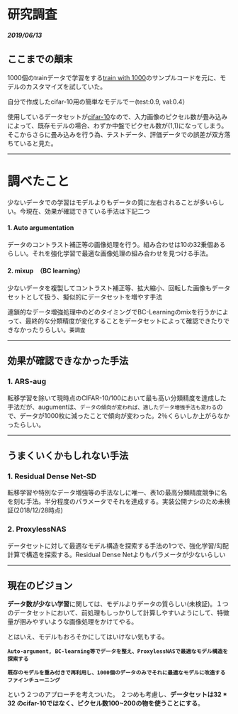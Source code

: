 
<!-- footer: 2019/06/13 -->
<!-- page_number: true -->
# 研究調査
##### 2019/06/13
## ここまでの顛末
1000個のtrainデータで学習をする[train with 1000](http://www.ok.sc.e.titech.ac.jp/~mtanaka/proj/train1000/)のサンプルコードを元に、モデルのカスタマイズを試していた。

自分で作成したcifar-10用の簡単なモデルでー(test:0.9, val:0.4）


使用しているデータセットが[cifar-10](https://www.cs.toronto.edu/~kriz/cifar.html)なので、入力画像のピクセル数が畳み込みによって、既存モデルの場合、わずか中盤でピクセル数が(1,1)になってしまう。そこからさらに畳み込みを行う為、テストデータ、評価データでの誤差が双方落ちていると見た。

---


# 調べたこと
少ないデータでの学習はモデルよりもデータの質に左右されることが多いらしい。今現在、効果が確認できている手法は下記二つ
#### 1. Auto argumentation
データのコントラスト補正等の画像処理を行う。組み合わせは10の32乗個あるらしい。それを強化学習で最適な画像処理の組み合わせを見つける手法。
#### 2. mixup　（BC learning）
少ないデータを複製してコントラスト補正等、拡大縮小、回転した画像もデータセットとして扱う、擬似的にデータセットを増やす手法

連鎖的なデータ増強処理中のどのタイミングでBC-Learningのmixを行うかによって、最終的な分類精度が変化することをデータセットによって確認できたりできなかったりらしい。`要調査`

---

## 効果が確認できなかった手法
### 1. ARS-aug
転移学習を除いて現時点のCIFAR-10/100において最も高い分類精度を達成した手法だが、augumentは、`データの傾向が変われば、適したデータ増強手法も変わる`ので、データが1000枚に減ったことで傾向が変わった。2％くらいしか上がらなかったらしい。

---

## うまくいくかもしれない手法
### 1. Residual Dense Net-SD
転移学習や特別なデータ増強等の手法なしに唯一、表1の最高分類精度競争に名を刻む手法。半分程度のパラメータでそれを達成する。実装公開ナシのため未検証(2018/12/28時点)

### 2. ProxylessNAS
データセットに対して最適なモデル構造を探索する手法の1つで、強化学習/勾配計算で構造を探索する。Residual Dense Netよりもパラメータが少ないらしい

---

## 現在のビジョン
**データ数が少ない学習**に関しては、モデルよりデータの質らしい(未検証)。１つのデータセットにおいて、前処理もしっかりして計算しやすいようにして、特徴量が掴みやすいような画像処理をかけてやる。

とはいえ、モデルもおろそかにしてはいけない気もする。

**`Auto-argument, BC-learning等でデータを整え、ProxylessNASで最適なモデル構造を探索する`**


**`既存のモデルを重み付きで再利用し、1000個のデータのみでそれに最適なモデルに改造するファインチューニング`**

という２つのアプローチを考えついた。
２つめも考慮し、**データセットは32 * 32 のcifar-10ではなく、ピクセル数100~200の物を使うことにする**。


